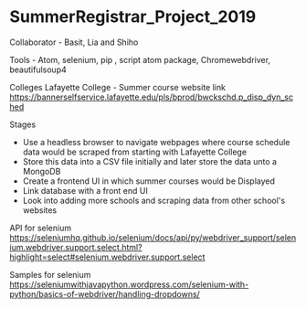 # SummerRegistrar_Project_2019

Collaborator - Basit, Lia and Shiho

Tools - Atom, selenium, pip , script atom package, Chromewebdriver, beautifulsoup4

Colleges
Lafayette College - Summer course website link https://bannerselfservice.lafayette.edu/pls/bprod/bwckschd.p_disp_dyn_sched


Stages
- Use a headless browser to navigate webpages where course schedule data would be scraped from starting with Lafayette College
- Store this data into a CSV file initially and later store the data unto a MongoDB
- Create a frontend UI in which summer courses would be Displayed
- Link database with a front end UI
- Look into adding more schools and scraping data from other school's websites

API for selenium
https://seleniumhq.github.io/selenium/docs/api/py/webdriver_support/selenium.webdriver.support.select.html?highlight=select#selenium.webdriver.support.select


Samples for selenium
https://seleniumwithjavapython.wordpress.com/selenium-with-python/basics-of-webdriver/handling-dropdowns/
